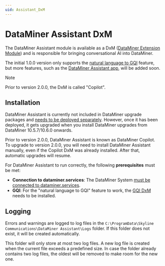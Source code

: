 ```yaml
---
uid: Assistant_DxM
---
```


# DataMiner Assistant DxM

The DataMiner Assistant module is available as a DxM ([DataMiner Extension Module](xref:DataMinerExtensionModules)) and is responsible for bringing conversational AI into DataMiner.

The initial 1.0.0 version only supports the [natural language to GQI](xref:NL2GQI) feature, but more features, such as the [DataMiner Assistant app](xref:DataMinerAssistant), will be added soon.

> [!NOTE]
> Prior to version 2.0.0, the DxM is called "Copilot".

## Installation

DataMiner Assistant is currently not included in DataMiner upgrade packages and [needs to be deployed separately](xref:Managing_cloud-connected_nodes#deploying-a-dxm-on-a-dms-node). However, once it has been deployed, it gets upgraded when you install DataMiner upgrades from DataMiner 10.5.7/10.6.0 onwards.<!-- RN 42896 -->

Prior to version 2.0.0, DataMiner Assistant is known as DataMiner Copilot. To upgrade to version 2.0.0, you will need to install DataMiner Assistant manually, even if the Copilot DxM was already installed. After that, automatic upgrades will resume.

For DataMiner Assistant to run correctly, the following **prerequisites** must be met:

- **Connection to dataminer.services**: The DataMiner System [must be connected to dataminer.services](xref:Connecting_your_DataMiner_System_to_the_cloud).
- **GQI**: For the "natural language to GQI" feature to work, the [GQI DxM](xref:GQI_DxM) needs to be installed.

## Logging

Errors and warnings are logged to log files in the `C:\ProgramData\Skyline Communications\DataMiner Assistant\Logs` folder. If this folder does not exist, it will be created automatically.

This folder will only store at most two log files. A new log file is created when the current file exceeds a predefined size. In case the folder already contains two log files, the oldest will be removed to make room for the new one.
